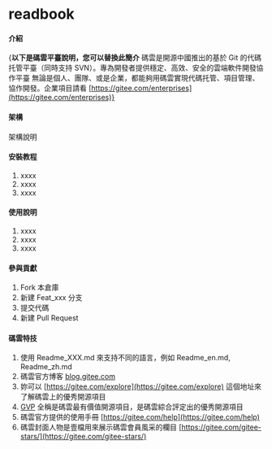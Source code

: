 # readbook

#### 介紹
{**以下是碼雲平臺說明，您可以替換此簡介**
碼雲是開源中國推出的基於 Git 的代碼托管平臺（同時支持 SVN）。專為開發者提供穩定、高效、安全的雲端軟件開發協作平臺
無論是個人、團隊、或是企業，都能夠用碼雲實現代碼托管、項目管理、協作開發。企業項目請看 [https://gitee.com/enterprises](https://gitee.com/enterprises)}

#### 架構
架構說明

#### 安裝教程

1. xxxx
2. xxxx
3. xxxx

#### 使用說明

1. xxxx
2. xxxx
3. xxxx

#### 參與貢獻

1. Fork 本倉庫
2. 新建 Feat_xxx 分支
3. 提交代碼
4. 新建 Pull Request


#### 碼雲特技

1. 使用 Readme\_XXX.md 來支持不同的語言，例如 Readme\_en.md, Readme\_zh.md
2. 碼雲官方博客 [blog.gitee.com](https://blog.gitee.com)
3. 妳可以 [https://gitee.com/explore](https://gitee.com/explore) 這個地址來了解碼雲上的優秀開源項目
4. [GVP](https://gitee.com/gvp) 全稱是碼雲最有價值開源項目，是碼雲綜合評定出的優秀開源項目
5. 碼雲官方提供的使用手冊 [https://gitee.com/help](https://gitee.com/help)
6. 碼雲封面人物是壹檔用來展示碼雲會員風采的欄目 [https://gitee.com/gitee-stars/](https://gitee.com/gitee-stars/)
